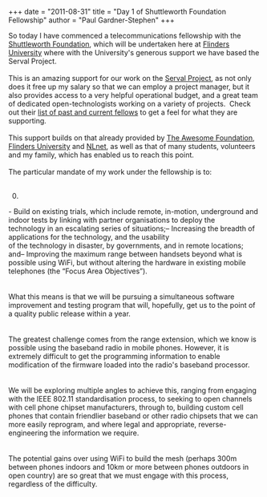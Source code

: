 +++
date = "2011-08-31"
title = "Day 1 of Shuttleworth Foundation Fellowship"
author = "Paul Gardner-Stephen"
+++

<div class="post-body entry-content" id="post-body-7685578516938723514" itemprop="description articleBody">
So today I have commenced a telecommunications fellowship with the <a href="http://shuttleworthfoundation.org/">Shuttleworth Foundation</a>, which will be undertaken here at <a href="http://flinders.edu.au/">Flinders University</a> where with the University's generous support we have based the Serval Project. <br/>
<br/>
This is an amazing support for our work on the <a href="http://servalproject.org/">Serval Project</a>, as not only does it free up my salary so that we can employ a project manager, but it also provides access to a very helpful operational budget, and a great team of dedicated open-technologists working on a variety of projects.  Check out their <a href="http://shuttleworthfoundation.org/funding/current-fellows/">list of past and current fellows</a> to get a feel for what they are supporting.<br/>
<br/>
This support builds on that already provided by <a href="http://awesomefoundation.org/blog/2010/07/14/droid-does-aka-the-disaster-communications-app/">The Awesome Foundation</a>, <a href="http://indaily.wordpress.com/2010/11/04/no-longer-a-remote-connection/">Flinders University</a> and <a href="http://nlnet.nl/press/20110414-serval.html">NLnet</a>, as well as that of many students, volunteers and my family, which has enabled us to reach this point.<br/>
<br/>
The particular mandate of my work under the fellowship is to:<br/>
<br/>
<div class="column"> <ol start="0"><li> <br/>
</li>
</ol><span>- Build on existing trials, which include remote, in-motion, underground and </span><br/>
<span>indoor tests by linking with partner organisations to deploy the </span><br/>
<span>technology in an escalating series of situations;</span><span>– </span><span>Increasing the breadth of applications for the technology, and the usability </span><br/>
<span>of the technology in disaster, by governments, and in remote locations; </span><br/>
<span>and</span><span>– </span><span>Improving the maximum range between handsets beyond what is </span><br/>
<span class="Apple-style-span">possible using WiFi, but without altering the hardware in existing mobile telephones (the “Focus Area Objectives”). </span><br/>
<span class="Apple-style-span"><br/>
</span><br/>
<span class="Apple-style-span">What this means is that we will be pursuing a simultaneous software improvement and testing program that will, hopefully, get us to the point of a quality public release within a year.</span><br/>
<span class="Apple-style-span"><br/>
</span><br/>
<span class="Apple-style-span">The greatest challenge comes from the range extension, which we know is possible using the baseband radio in mobile phones. However, it is extremely difficult to get the programming information to enable modification of the firmware loaded into the radio's baseband processor. </span><br/>
<span class="Apple-style-span"><br/>
</span><br/>
<span class="Apple-style-span">We will be exploring multiple angles to achieve this, ranging from engaging with the IEEE 802.11 standardisation process, to seeking to open channels with cell phone chipset manufacturers, through to, building custom cell phones that contain friendlier baseband or other radio chipsets that we can more easily reprogram, and where legal and appropriate, reverse-engineering the information we require.</span><br/>
<span class="Apple-style-span"><span class="Apple-style-span"><br/>
</span></span><br/>
<span class="Apple-style-span"><span class="Apple-style-span">The potential gains over using WiFi to build the mesh (perhaps 300m between phones indoors and 10km or more between phones outdoors in open country) are so great that we must engage with this process, regardless of the difficulty.</span></span><br/>
<ol start="0"> </ol></div>
<div></div>
</div>